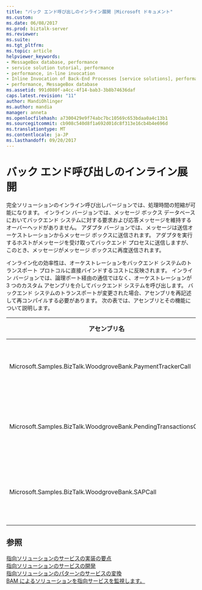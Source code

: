 ```yaml
---
title: "バック エンド呼び出しのインライン展開 |Microsoft ドキュメント"
ms.custom: 
ms.date: 06/08/2017
ms.prod: biztalk-server
ms.reviewer: 
ms.suite: 
ms.tgt_pltfrm: 
ms.topic: article
helpviewer_keywords:
- MessageBox database, performance
- service solution tutorial, performance
- performance, in-line invocation
- Inline Invocation of Back-End Processes [service solutions], performance
- performance, MessageBox database
ms.assetid: 991d080f-a4cc-4f14-bab3-3b8b74636daf
caps.latest.revision: "11"
author: MandiOhlinger
ms.author: mandia
manager: anneta
ms.openlocfilehash: a7300429e9f74abc7bc10569c653bdaa0a4c13b1
ms.sourcegitcommit: cb908c540d8f1a692d01dc8f313e16cb4b4e696d
ms.translationtype: MT
ms.contentlocale: ja-JP
ms.lasthandoff: 09/20/2017
---
```

# <a name="inlining-back-end-invocation"></a>バック エンド呼び出しのインライン展開
完全ソリューションのインライン呼び出しバージョンでは、処理時間の短縮が可能になります。 インライン バージョンでは、メッセージ ボックス データベースにおいてバックエンド システムに対する要求および応答メッセージを維持するオーバーヘッドがありません。 アダプタ バージョンでは、メッセージは送信オーケストレーションからメッセージ ボックスに送信されます。 アダプタを実行するホストがメッセージを受け取ってバックエンド プロセスに送信しますが、このとき、メッセージがメッセージ ボックスに再度送信されます。  
  
 インライン化の効率性は、オーケストレーションをバックエンド システムのトランスポート プロトコルに直接バインドするコストに反映されます。 インライン バージョンでは、論理ポート経由の通信ではなく、オーケストレーションが 3 つのカスタム アセンブリを介してバックエンド システムを呼び出します。 バックエンド システムのトランスポートが変更された場合、アセンブリを再記述して再コンパイルする必要があります。 次の表では、アセンブリとその機能について説明します。  
  
|アセンブリ名|バックエンド接続|  
|-------------------|--------------------------|  
|Microsoft.Samples.BizTalk.WoodgroveBank.PaymentTrackerCall|MQSeries を使用して**取得**と**put**メッセージ関数。|  
|Microsoft.Samples.BizTalk.WoodgroveBank.PendingTransactionsCall|トランザクション システム用の Web サービスを呼び出します。|  
|Microsoft.Samples.BizTalk.WoodgroveBank.SAPCall|SAP をシミュレートする Web サービスを呼び出します。|  
  
## <a name="see-also"></a>参照  
 [指向ソリューションのサービスの実装の要点](../core/implementation-highlights-of-the-service-oriented-solution.md)   
 [指向ソリューションのサービスの開発](../core/developing-a-service-oriented-solution.md)   
 [指向ソリューションのパターンのサービスの変換](../core/translating-the-patterns-of-the-service-oriented-solution.md)   
 [BAM によるソリューションを指向サービスを監視します。](../core/monitoring-the-service-oriented-solution-with-bam.md)